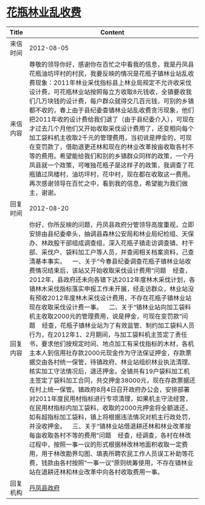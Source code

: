 # <a href="http://www.shangluo.gov.cn/zmhd/ldxxxx.jsp?urltype=leadermail.LeaderMailContentUrl&wbtreeid=1112&leadermailid=1333">花瓶林业乱收费</a>
|Title|Content|
|:---:|---|
|来信时间|2012-08-05|
|来信内容|尊敬的领导你好，感谢你在百忙之中看我的信息，我是丹凤县花瓶油坊坪村的村民，我要反映的情况是花瓶子镇林业站乱收费现象：2011年林业采伐指标县上林业局规定不允许收采伐设计费，可花瓶林业站按照每立方收取8元钱收，全镇要收我们几万块钱的设计费，每户群众就得交几百元钱，可别的乡镇都不收的，春上由于县纪委查镇林业站乱收费贪污现象，他们把2011年收的设计费给我们退了（由于县纪委介入），可现在才过去几个月他们又开始收取采伐设计费用了，还变相向每个加工袋料机主收取2千元的管理费用，当初说是押金的，可现在变罚款了，借助退更还林和现在的林业改革按亩收取各村不等的费用。希望能给我们和别的乡镇群众同样的政策，一个丹凤县就一个政策，可唯独花瓶子是这样子的政策，我调查了花瓶镇过凤楼村，油坊坪村，花中村，现在都在收取这一费用。 再次感谢领导在百忙之中，看到我的信息，希望能为我们做主，谢谢。|
|回复时间|2012-08-20|
|回复内容|你好，你所反映的问题，丹凤县政府分管领导高度重视，立即安排由县纪委牵头，抽调县森林公安局和林业局纪检组、天保办、林政股干部组成调查组，深入花瓶子镇走访调查镇、村干部、采伐户、袋料加工户等人员，并查阅相关档案资料，己查清基本事实。    一、关于“今春县纪委调查花瓶子镇林业站收费情况结束后，该站又开始收取采伐设计费用”问题    经查，2012年，县政府还未向各镇下达2012年度林木采伐计划，各镇林木采伐指标落实申报工作未开展，经走访群众，林业站没有预收2012年度林木采伐设计费用，不存在花瓶子镇林业站现在收取采伐设计费一事。    二、关于“镇林业站向加工袋料机主收取2000元的管理费用，说是押金，可现在变罚款”问题    经查，花瓶子镇林业站为了有效监管、制约加工袋料人员行为，在2012年1、2月期间，与加工袋料机主签定了责任书，要求他们按规定时间、地点加工有采伐指标的木材，各机主本人到信用社存款2000元现金作为守法保证押金，存款票据交由各村统一保管，待镇政府、林业站组织林业执法清理、核实加工守法情况后，退还押金。全镇共有19户袋料加工机主签定了袋料加工合同，共交押金38000元，现在存款票据还在村上统一保管。镇政府8月4日召开政府办公会，安排部署对2011年度民用材指标进行专项清理，如果机主守法经营，在民用材指标内加工袋料，收取的2000元押金将全额退还，如有超指标加工袋料，镇上将根据违法情况对机主行政处罚，并没收押金。    三、关于“镇林业站借退耕还林和林业改革按每亩收取各村不等的费用”问题    经查，经调查，各村在林改过程中，按照一事一议的形式根据林改林地面积收取一定费用，用于林改勘界勾图、填表所聘农民工作人员误工补助等花费，钱款由各村按照“一事一议”原则统筹使用，不存在镇林业站在退耕还林和林业改革中向各村收取费用一事。|
|回复机构|<a href="../../categories/agencies/丹凤县政府.md">丹凤县政府</a>|